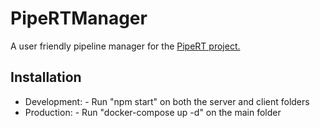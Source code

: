 # PipeRTManager

A user friendly pipeline manager for the [PipeRT project.](https://github.com/ItamarWilf/PipeRT)

## Installation

- Development: - Run "npm start" on both the server and client folders
- Production: - Run "docker-compose up -d" on the main folder
